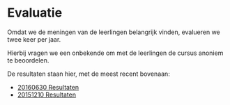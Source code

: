 # Evaluatie

Omdat we de meningen van de leerlingen belangrijk vinden, evalueren we twee keer per jaar.

Hierbij vragen we een onbekende om met de leerlingen de cursus anoniem te beoordelen.

De resultaten staan hier, met de meest recent bovenaan:

 * [20160630 Resultaten](20160630Resultaten.md)
 * [20151210 Resultaten](20151210Resultaten.md)
